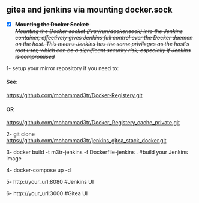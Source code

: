 ## gitea and jenkins via mounting docker.sock
- [x] ~~****Mounting the Docker Socket:****~~  
~~*Mounting the Docker socket (/var/run/docker.sock) into the Jenkins container,
effectively gives Jenkins full control over the Docker daemon on the host.
This means Jenkins has the same privileges as the host's root user, which can be a significant security risk, especially if Jenkins is compromised*~~ 

1- setup your mirror repository if you need to: 
#### See:
 https://github.com/mohammad3tr/Docker-Registery.git
#### OR
https://github.com/mohammad3tr/Docker_Registery_cache_private.git

2- git clone https://github.com/mohammad3tr/jenkins_gitea_stack_docker.git 

3- docker build -t m3tr-jenkins -f Dockerfile-jenkins . #build your Jenkins image

4- docker-compose up -d

5- http://your_url:8080 #Jenkins UI

6- http://your_url:3000 #Gitea UI

